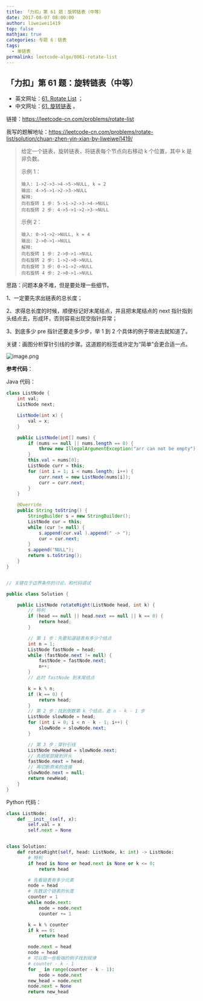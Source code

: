 ```yaml
---
title: 「力扣」第 61 题：旋转链表（中等）
date: 2017-08-07 08:00:00
author: liweiwei1419
top: false
mathjax: true
categories: 专题 6：链表
tags:
  - 单链表
permalink: leetcode-algo/0061-rotate-list
---
```


## 「力扣」第 61 题：旋转链表（中等）

+ 英文网址：[61. Rotate List](https://leetcode.com/problems/rotate-list/description/) ；
+ 中文网址：[61. 旋转链表](https://leetcode-cn.com/problems/rotate-list/description/) 。

链接：https://leetcode-cn.com/problems/rotate-list

我写的题解地址：https://leetcode-cn.com/problems/rotate-list/solution/chuan-zhen-yin-xian-by-liweiwei1419/

> 给定一个链表，旋转链表，将链表每个节点向右移动 k 个位置，其中 k 是非负数。
>
> 示例 1：
>
> ```
> 输入: 1->2->3->4->5->NULL, k = 2
> 输出: 4->5->1->2->3->NULL
> 解释:
> 向右旋转 1 步: 5->1->2->3->4->NULL
> 向右旋转 2 步: 4->5->1->2->3->NULL
> ```
>
> 示例 2：
>
> ```
> 输入: 0->1->2->NULL, k = 4
> 输出: 2->0->1->NULL
> 解释:
> 向右旋转 1 步: 2->0->1->NULL
> 向右旋转 2 步: 1->2->0->NULL
> 向右旋转 3 步: 0->1->2->NULL
> 向右旋转 4 步: 2->0->1->NULL
> ```
>

思路：问题本身不难，但是要处理一些细节。

1、一定要先求出链表的总长度；

2、求得总长度的时候，顺便标记好末尾结点，并且把末尾结点的 next 指针指到头结点去，形成环，否则容易出现空指针异常；

3、到底多少 pre 指针还要走多少步，举 1 到 2 个具体的例子带进去就知道了。

关键：画图分析穿针引线的步骤。这道题的标签或许定为“简单”会更合适一点。

![image.png](https://pic.leetcode-cn.com/0d3f7795cfae2afa8d4145f66216ba837f72ca08d86ecbc010ad1ae9e66696c2-image.png)

**参考代码**：

Java 代码：

```Java []
class ListNode {
    int val;
    ListNode next;

    ListNode(int x) {
        val = x;
    }

    public ListNode(int[] nums) {
        if (nums == null || nums.length == 0) {
            throw new IllegalArgumentException("arr can not be empty");
        }
        this.val = nums[0];
        ListNode curr = this;
        for (int i = 1; i < nums.length; i++) {
            curr.next = new ListNode(nums[i]);
            curr = curr.next;
        }
    }

    @Override
    public String toString() {
        StringBuilder s = new StringBuilder();
        ListNode cur = this;
        while (cur != null) {
            s.append(cur.val ).append(" -> ");
            cur = cur.next;
        }
        s.append("NULL");
        return s.toString();
    }
}


// 关键在于边界条件的讨论，和代码调试

public class Solution {

    public ListNode rotateRight(ListNode head, int k) {
        // 特判
        if (head == null || head.next == null || k == 0) {
            return head;
        }

        // 第 1 步：先要知道链表有多少个结点
        int n = 1;
        ListNode fastNode = head;
        while (fastNode.next != null) {
            fastNode = fastNode.next;
            n++;
        }
        // 此时 fastNode 到末尾结点

        k = k % n;
        if (k == 0) {
            return head;
        }
        // 第 2 步：找到倒数第 k 个结点，走 n - k - 1 步
        ListNode slowNode = head;
        for (int i = 0; i < n - k - 1; i++) {
            slowNode = slowNode.next;
        }

        // 第 3 步：穿针引线
        ListNode newHead = slowNode.next;
        // 先把尾部接到开头
        fastNode.next = head;
        // 再切断原来的连接
        slowNode.next = null;
        return newHead;
    }
}
```

Python 代码：

```Python []
class ListNode:
    def __init__(self, x):
        self.val = x
        self.next = None


class Solution:
    def rotateRight(self, head: ListNode, k: int) -> ListNode:
        # 特判
        if head is None or head.next is None or k <= 0:
            return head

        # 先看链表有多少元素
        node = head
        # 先数这个链表的长度
        counter = 1
        while node.next:
            node = node.next
            counter += 1

        k = k % counter
        if k == 0:
            return head

        node.next = head
        node = head
        # 可以取一些极端的例子找到规律
        # counter - k - 1
        for _ in range(counter - k - 1):
            node = node.next
        new_head = node.next
        node.next = None
        return new_head
```

